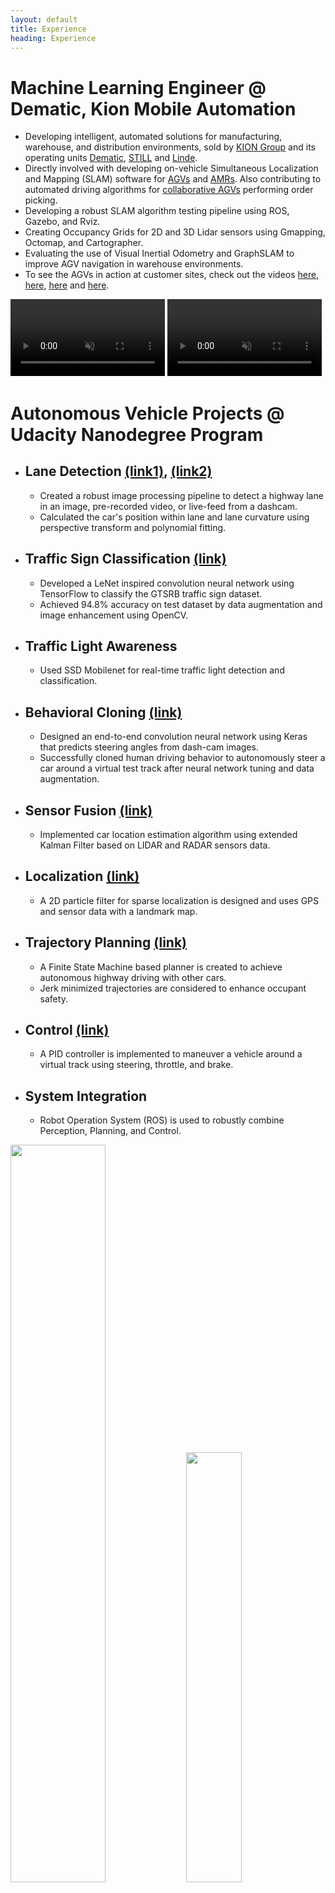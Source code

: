 ```yaml
---
layout: default
title: Experience
heading: Experience
---
```



# Machine Learning Engineer @ Dematic, Kion Mobile Automation
- Developing intelligent, automated solutions for manufacturing, warehouse, and distribution environments, sold by [KION Group](https://www.kiongroup.com/en/About-us/KION-at-a-glance/) and its operating units [Dematic](https://www.dematic.com/en-us/products/products-overview/agv-systems/), [STILL](https://www.still.de/en-DE/intralogistics-systems/automation-systems.html) and [Linde](https://www.linde-mh.com/en/Product-Finder/index.html?productTypes[]=2368). 
- Directly involved with developing on-vehicle Simultaneous Localization and Mapping (SLAM) software for [AGVs](https://www.kiongroup.com/en/News-Stories/Stories/Automation/Story-Detail_19968.html) and [AMRs](https://www.kiongroup.com/en/News-Stories/Stories/Growing-in-China/Story-Detail_34432.html). Also contributing to automated driving algorithms for [collaborative AGVs](https://www.kiongroup.com/en/News-Stories/Press-Releases/Press-Releases-Detail.html?id=33024&type=internal&title=Excellent%20picking%20performance:%20STILL%20OPX%20iGo%20neo%20triumphs%20at%20Telematics%20Award) performing order picking.
- Developing a robust SLAM algorithm testing pipeline using ROS, Gazebo, and Rviz.
- Creating Occupancy Grids for 2D and 3D Lidar sensors using Gmapping, Octomap, and Cartographer.
- Evaluating the use of Visual Inertial Odometry and GraphSLAM to improve AGV navigation in warehouse environments.
- To see the AGVs in action at customer sites, check out the videos [here](https://www.youtube.com/watch?v=qnB6AhUDGwE), [here](https://www.youtube.com/watch?v=kYLGAisXTNk&feature=emb_title), [here](https://www.youtube.com/watch?v=MRJD1L6-Q1M) and [here](https://www.youtube.com/watch?v=KZww5lcbfNk&t=85s).

<div class="center">
    <video autoplay loop playsinline muted style="width:49%;">
        <!--https://www.youtube.com/watch?v=_zAH9TiMPgU-->
        <source src="../assets/experience/AGVs.mp4" type="video/mp4">
        Your browser does not support the video tag.
    </video>
    <video autoplay loop playsinline muted style="width:49%;">
        <source src="../assets/experience/AMRs.mp4" type="video/mp4">
        Your browser does not support the video tag.
    </video>
</div>



# Autonomous Vehicle Projects @ Udacity Nanodegree Program 
- ## Lane Detection [(link1)](https://github.com/ssharma1991/autonomous-car-basic-lane-detection), [(link2)](https://github.com/ssharma1991/autonomous-car-advanced-lane-detection)
    - Created a robust image processing pipeline to detect a highway lane in an image, pre-recorded video, or live-feed from a dashcam.
    - Calculated the car's position within lane and lane curvature using perspective transform and polynomial fitting.

- ## Traffic Sign Classification [(link)](https://github.com/ssharma1991/autonomous-car-traffic-sign-classification)
    - Developed a LeNet inspired convolution neural network using TensorFlow to classify the GTSRB traffic sign dataset.
    - Achieved 94.8% accuracy on test dataset by data augmentation and image enhancement using OpenCV.

- ## Traffic Light Awareness
    - Used SSD Mobilenet for real-time traffic light detection and classification.

- ## Behavioral Cloning [(link)](https://github.com/ssharma1991/autonomous-car-behavioral-cloning)
    - Designed an end-to-end convolution neural network using Keras that predicts steering angles from dash-cam images.
    - Successfully cloned human driving behavior to autonomously steer a car around a virtual test track after neural network tuning and data augmentation.

- ## Sensor Fusion [(link)](https://github.com/ssharma1991/autonomous-car-sensor-fusion)
    - Implemented car location estimation algorithm using extended Kalman Filter based on LIDAR and RADAR sensors data.

- ## Localization [(link)](https://github.com/ssharma1991/autonomous-car-localization)
    - A 2D particle filter for sparse localization is designed and uses GPS and sensor data with a landmark map.

- ## Trajectory Planning [(link)](https://github.com/ssharma1991/autonomous-car-highway-driving)
    - A Finite State Machine based planner is created to achieve autonomous highway driving with other cars.
    - Jerk minimized trajectories are considered to enhance occupant safety.

- ## Control [(link)](https://github.com/ssharma1991/autonomous-car-PID-control)
    - A PID controller is implemented to maneuver a vehicle around a virtual track using steering, throttle, and brake. 

- ## System Integration
    - Robot Operation System (ROS) is used to robustly combine Perception, Planning, and Control.

<div class="center">
    <img src="../assets/experience/car1_behavioral_cloning.gif" style="width:55%;">
    <img src="../assets/experience/car2_highway_driving.gif" style="width:42%;">
</div>
<div class="center">
    <img src="../assets/experience/car3_basic_lane.gif" style="width:37%;">
    <img src="../assets/experience/car4_PID.gif" style="width:26.5%;">
    <img src="../assets/experience/car5_sensor_fusion.gif" style="width:33%;">
</div>
<br />


# Research Assistant @ CAD Innovation and Engineering Lab
- ## Robotics
    - Developed [SnappyXO](http://snappyxo.com/), a laser-cut design-driven robotics platform that enables designing mechanisms, structures, and robots. 
    - It has successfully raised $16K+ on [Indiegogo](https://www.indiegogo.com/projects/snappyxo-a-design-driven-robotics-education-kit) for a crowdfunding campaign.
    - Organized workshop "Designing, Prototyping and Programming Robot Motions using MotionGen and SnappyXO" at [IDETC 2018](https://archive.asme.org/events/idetccie2018/program/workshops-tutorials) and "Kinematic Summer School" at [IDETC 2019](https://sites.google.com/stonybrook.edu/2019kiss).
    - Mentored multiple teams, as part of the Vertically Integrated Projects [(VIP)](https://www.stonybrook.edu/commcms/vertically-integrated-projects/teams/_team_page/team_page.php?team=Robotics-driven%20Engineering%20Design%20Exploration) program, for Robotics-driven Engineering Design Exploration. Some of the projects were Walking Robots, Self-driving Car, Sumo/Battle Bot, Biomimetic Robots, Drones and Bots with Arduino alternative microcontrollers.

    <div class="center">
    <img src="../assets/experience/snappyxo1.gif" style="width:42%;">
    <img src="../assets/experience/snappyxo2.gif" style="width:56%;">
    </div>
    <br />


- ## Mechanism Design Software [(link)](https://github.com/ssharma1991/MotionGen-Server)
    - Developing a Computational Framework for Data-Driven Mechanism Design Innovation supported by $450K [NSF grant](https://nsf.gov/awardsearch/showAward?AWD_ID=1563413).
    - Created [MotionGen](https://www.stonybrook.edu/commcms/motiongen/) a web-based mechanism design framework. Try it out [here](http://cadcam.eng.sunysb.edu/).
    - It uses MEAN (MongoDB, Express.js, Angular.js, Node.js) stack to create a RESTful web service based on MVC architecture. 
    - Both [iOS](https://apps.apple.com/us/app/motiongen/id1065657088) and [Android](https://play.google.com/store/apps/details?id=com.stonybrookuniversity.motiongen&hl=en&gl=US) apps have been created using Apache Cordova framework.

    <div class="center">
    <img src="../assets/experience/MotionGen1.gif" style="width:36%;">
    <img src="../assets/experience/MotionGen2.gif" style="width:32%;">
    <img src="../assets/experience/MotionGen3.gif" style="width:29%;">
    </div>
    

- ## Research and Algorithms
    - Path synthesis of mechanisms based on Fourier descriptor fitting using Nelder-Mead and Simulated Annealing optimization.
    - Mixed motion and path mechanism synthesis using optimal non-uniform DFT and Singular Value Decomposition.
    - Real-time simulation of planar, spherical, and spatial mechanisms with prismatic and revolute joints using Newton-Raphson optimization.
    - Developed unified planar, spherical, and spatial mechanisms synthesis techniques using Homotopy methods for simultaneous type and dimensional synthesis.
    - Developing machine learning based techniques for path synthesis using spatial platform linkages.
    
    <div class="center">
    <img src="../assets/experience/Simulation1.gif" style="width:48%;">
    <img src="../assets/experience/Simulation2.gif" style="width:50%;">
    </div>
    <div class="center">
    <img src="../assets/experience/MotionGen_Motion.gif" style="width:25%;">
    <img src="../assets/experience/MotionGen_path.gif" style="width:38%;">
    <img src="../assets/experience/MotionGen_Mixed.gif" style="width:34%;">
    </div>
    <div class="center">
    <img src="../assets/experience/Sph1.gif" style="width:34%;">
    <img src="../assets/experience/Sph2.gif" style="width:31%;">
    <img src="../assets/experience/Sph3.gif" style="width:31%;">
    </div>


# Product Design @ Vivonics, Inc.
- Coordinated with the design team on developing PMT Monitor, a portable medical headset that detects head trauma.
- Generated concepts for a mechanism that adjusts the interpupillary distance between the lenses focusing on manufacturability and robustness.

<div class="center">
    <img src="../assets/experience/vivonics_PMT1.jpg" style="width:70%;">
    <img src="../assets/experience/vivonics_PMT2.png" style="width:28.5%;">
</div>
<br />


# Design and Manufacturing @ Leviathan Energy
- Designed and manufactured a Hydro-kinetic turbine with an improved airfoil design which produces 50% more power in collaboration with Leviathan Energy.
- Created engineering models using Solidworks and Autodesk Inventor and fabricated parts by FDM based 3D printing.

<div class="center">
    <img src="../assets/experience/leviathan_blade1.png" style="width:53%;">
    <img src="../assets/experience/leviathan_blade2.jpg" style="width:45.5%;">
</div>
<br />


# Research Fellow @ IIIT Jabalpur
- Led a $70k+ research project funded by the Science and Engineering Research Board titled “Development of Additive-Subtractive Integrated Rapid Prototyping System for Improved Part Quality”.
- Spearheaded design and manufacturing teams to create a new hybrid 3D printing process using Pellet based Screw Extruder with CNC machines. Created Toolpath Planning strategies to manufacture CAD models using Hybrid Manufacturing techniques.

<div class="center">
    <img src="../assets/experience/JRF1.jpg" style="width:36%;">
    <img src="../assets/experience/JRF2.PNG" style="width:61.5%;">
</div>
<div class="center">
    <img src="../assets/experience/JRF3.jpg" style="width:99%;">
</div>
<br />

# Design @ Sara Sae
- Involved with product development of Hydraulic Tongs used in the oil and gas industry.
- Carried out Kinematic and Dynamic analysis to find the most probable failure regions.
<div class="center">
    <img src="../assets/experience/hydraulic_tongs.gif" style="width:49%;">
    <video autoplay loop playsinline muted style="width:49%;">
        <source src="../assets/experience/hydraulic_tongs.mp4" type="video/mp4">
        Your browser does not support the video tag.
    </video>
</div>
